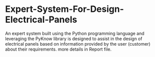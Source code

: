 # Expert-System-For-Design-Electrical-Panels
An expert system built using the Python programming language and leveraging the PyKnow library is designed to assist in the design of electrical panels based on information provided by the user (customer) about their requirements.  more details in Report file.
